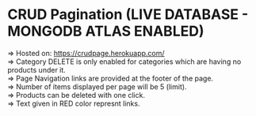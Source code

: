 # CRUD Pagination (LIVE DATABASE - MONGODB ATLAS ENABLED)

=> Hosted on: https://crudpage.herokuapp.com/ <br>
=> Category DELETE is only enabled for categories which are having no products under it.<br>
=> Page Navigation links are provided at the footer of the page.<br>
=> Number of items displayed per page will be 5 (limit).<br>
=> Products can be deleted with one click.<br>
=> Text given in RED color represnt links.<br>
